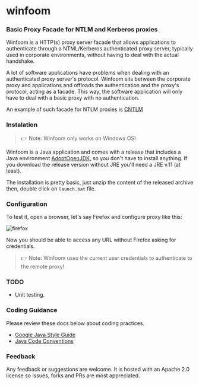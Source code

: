# winfoom
### Basic Proxy Facade for NTLM and Kerberos proxies

Winfoom is a HTTP(s) proxy server facade that allows applications to authenticate through a NTML/Kerberos authenticated proxy server, typically used in corporate environments, 
without having to deal with the actual handshake.

A lot of software applications have problems when dealing with an authenticated proxy server's protocol. Winfoom sits between the corporate proxy and applications and offloads the authentication and the proxy's protocol, acting as a facade. This way, the software application will only have to deal with a basic proxy with no authentication.

An example of such facade for NTLM proxies is [CNTLM](http://cntlm.sourceforge.net/)

### Instalation

> 👉 Note: Winfoom only works on Windows OS!

Winfoom is a Java application and comes with a release that includes a Java environment [AdoptOpenJDK](https://github.com/AdoptOpenJDK/openjdk11-binaries/releases/download/jdk-11.0.5%2B10/OpenJDK11U-jdk_x64_windows_hotspot_11.0.5_10.msi),
so you don't have to install anything. If you download the release version without JRE you'll need a JRE v.11 (at least).

The installation is pretty basic, just unzip the content of the released archive then, double click on `launch.bat` file.

### Configuration

To test it, open a browser, let's say Firefox and configure proxy like this:

![firefox](https://docs.google.com/uc?export=view&id=1T18McN2oy4NPrIMtwS9CHlsYXz4KJi7T)

Now you should be able to access any URL without Firefox asking for credentials.

> 👉 Note: Winfoom uses the current user credentials to authenticate to the remote proxy!

### TODO

   - Unit testing.
   
### Coding Guidance

Please review these docs below about coding practices.

* [Google Java Style Guide](https://google.github.io/styleguide/javaguide.html)
* [Java Code Conventions](https://www.oracle.com/technetwork/java/codeconventions-150003.pdf)   

### Feedback

Any feedback or suggestions are welcome. 
It is hosted with an Apache 2.0 license so issues, forks and PRs are most appreciated.


